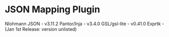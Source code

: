 # JSON Mapping Plugin

Nlohmann JSON - v3.11.2
Pantor/Inja - v3.4.0
GSL/gsl-lite - v0.41.0
Exprtk - (Jan 1st Release: version unlisted)

